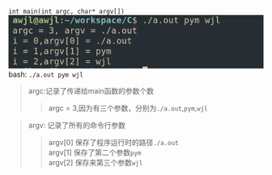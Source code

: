 `int main(int argc, char* argv[])`  
![main函数参数详解实例](img/main函数参数详解实例.png)
bash: `./a.out pym wjl`  
> argc:记录了传递给main函数的参数个数  
>> argc = 3,因为有三个参数，分别为`./a.out`,`pym`,`wjl`  

> argv: 记录了所有的命令行参数  
>> argv[0] 保存了程序运行时的路径`./a.out`  
>> argv[1] 保存了第二个参数`pym`  
>> argv[2] 保存来第三个参数`wjl`  

